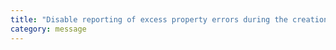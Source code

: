 ```yaml
---
title: "Disable reporting of excess property errors during the creation of object literals."
category: message
---
```

